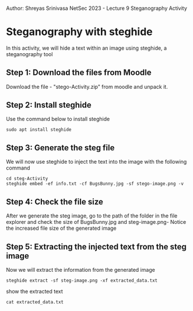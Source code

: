 
###
Author: Shreyas Srinivasa
NetSec 2023 - Lecture 9 Steganography Activity

# Steganography with steghide

In this activity, we will hide a text within an image using steghide, a steganography tool

## Step 1: Download the files from Moodle
Download the file - "stego-Activity.zip" from moodle and unpack it. 

## Step 2: Install steghide
Use the command below to install steghide
```
sudo apt install steghide
```

## Step 3: Generate the steg file
We will now use steghide to inject the text into the image with the following command

```
cd steg-Activity
steghide embed -ef info.txt -cf BugsBunny.jpg -sf stego-image.png -v
```
## Step 4: Check the file size
After we generate the steg image, go to the path of the folder in the file explorer and check the size of BugsBunny.jpg and steg-image.png- Notice the increased file size of the generated image

## Step 5: Extracting the injected text from the steg image
Now we will extract the information from the generated image
```
steghide extract -sf steg-image.png -xf extracted_data.txt
```
show the extracted text
```
cat extracted_data.txt
```